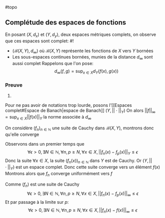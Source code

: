 #topo
## Complétude des espaces de fonctions
En posant $(X, d_x)$ et $(Y, d_y)$, deux espaces métriques complets, on observe que ces espaces sont complet: #!

- $(\mathcal B (X, Y), d_\infty)$ où $\mathcal B(X, Y)$ représente les fonctions de $X$ vers $Y$ bornées
- Les sous-espaces continues bornées, munies de la distance $d_\infty$ sont aussi complet
Rappelons que l'on pose: $$d_\infty(f,g) = \sup_{x \in X}d_Y(f(x), g(x))$$
<!--ID: 1729504820718-->


### Preuve

1)
Pour ne pas avoir de notations trop lourde, posons l'[[Espaces complet#Espace de Banach|espace de Banach]] $(Y, ||\cdot||_Y)$
On alors $||f||_\infty = \sup_{x \in X}||f(x)||_Y$ la norme associée à $d_\infty$

On considère $(f_n)_{n\in \mathbb N}$ une suite de Cauchy dans $\mathcal B(X, Y)$, montrons donc qu'elle converge

Observons dans un premier temps que
$$\forall \epsilon> 0, \exists N \in \mathbb N, \forall n, p \geq N, \forall x \in X, ||f_n(x) - f_p(x)||_Y \leq \epsilon$$
Donc la suite $\forall x \in X$, la suite $(f_n(x))_{n \in \mathbb N}$ dans $Y$ est de Cauchy. Or $(Y, ||\cdot||_Y)$ est un espace complet. Donc cette suite converge vers un élément $f(x)$
Montrons alors que $f_n$ converge uniformément vers $f$

Comme $(f_n)$ est une suite de Cauchy
$$\forall \epsilon> 0, \exists N \in \mathbb N, \forall n, p \geq N, \forall x \in X, ||f_n(x) - f_p(x)||_\infty \leq \epsilon$$
Et par passage à la limite sur $p$:
$$\forall \epsilon> 0, \exists N \in \mathbb N, \forall n, p \geq N, \forall x \in X, ||f_n(x) - f(x)||_\infty \leq \epsilon$$

